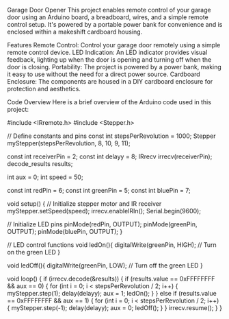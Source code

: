 Garage Door Opener
This project enables remote control of your garage door using an Arduino board, a breadboard, wires, and a simple remote control setup. It's powered by a portable power bank for convenience and is enclosed within a makeshift cardboard housing.

Features
Remote Control: Control your garage door remotely using a simple remote control device.
LED Indication: An LED indicator provides visual feedback, lighting up when the door is opening and turning off when the door is closing.
Portability: The project is powered by a power bank, making it easy to use without the need for a direct power source.
Cardboard Enclosure: The components are housed in a DIY cardboard enclosure for protection and aesthetics.

Code Overview
Here is a brief overview of the Arduino code used in this project: 

#include <IRremote.h>
#include <Stepper.h>

// Define constants and pins
const int stepsPerRevolution = 1000;
Stepper myStepper(stepsPerRevolution, 8, 10, 9, 11);

const int receiverPin = 2;
const int delayy = 8;
IRrecv irrecv(receiverPin);
decode_results results;

int aux = 0;
int speed = 50;

const int redPin = 6;
const int greenPin = 5;
const int bluePin = 7;

void setup() {
  // Initialize stepper motor and IR receiver
  myStepper.setSpeed(speed);
  irrecv.enableIRIn();
  Serial.begin(9600);

  // Initialize LED pins
  pinMode(redPin, OUTPUT);
  pinMode(greenPin, OUTPUT);
  pinMode(bluePin, OUTPUT);
}

// LED control functions
void ledOn(){
    digitalWrite(greenPin, HIGH);   // Turn on the green LED
}

void ledOff(){
    digitalWrite(greenPin, LOW);   // Turn off the green LED
}

void loop() {
  if (irrecv.decode(&results)) {
    if (results.value == 0xFFFFFFFF && aux == 0) {
      for (int i = 0; i < stepsPerRevolution / 2; i++) {
        myStepper.step(1);
        delay(delayy);
        aux = 1;
        ledOn();
      }
    } else if (results.value == 0xFFFFFFFF && aux == 1) {
      for (int i = 0; i < stepsPerRevolution / 2; i++) {
        myStepper.step(-1);
        delay(delayy);
        aux = 0;
        ledOff();
      }
    }
    irrecv.resume();
  }
}
